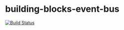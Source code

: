 # building-blocks-event-bus

[![Build Status](https://travis-ci.org/JustinMackenzie/building-blocks-event-bus.svg?branch=master)](https://travis-ci.org/JustinMackenzie/building-blocks-event-bus)